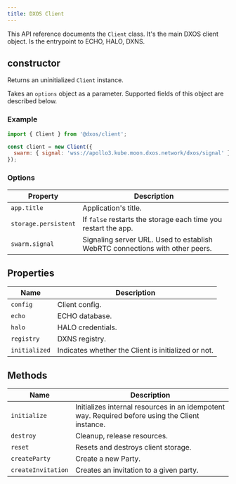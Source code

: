 ```yaml
---
title: DXOS Client
---
```


This API reference documents the `Client` class. It's the main DXOS client object. Is the entrypoint to ECHO, HALO, DXNS.

## constructor

Returns an uninitialized `Client` instance.

Takes an `options` object as a parameter. Supported fields of this object are described below.

### Example

```jsx
import { Client } from '@dxos/client';

const client = new Client({
  swarm: { signal: 'wss://apollo3.kube.moon.dxos.network/dxos/signal' }
});
```

### Options

| Property             | Description                                                                  |
| -------------------- | ---------------------------------------------------------------------------- |
| `app.title`          | Application's title.                                                         |
| `storage.persistent` | If `false` restarts the storage each time you restart the app.               |
| `swarm.signal`       | Signaling server URL. Used to establish WebRTC connections with other peers. |

## Properties

| Name          | Description                                         |
| ------------- | --------------------------------------------------- |
| `config`      | Client config.                                      |
| `echo`        | ECHO database.                                      |
| `halo`        | HALO credentials.                                   |
| `registry`    | DXNS registry.                                      |
| `initialized` | Indicates whether the Client is initialized or not. |

## Methods

| Name               | Description                                                                                     |
| ------------------ | ----------------------------------------------------------------------------------------------- |
| `initialize`       | Initializes internal resources in an idempotent way. Required before using the Client instance. |
| `destroy`          | Cleanup, release resources.                                                                     |
| `reset`            | Resets and destroys client storage.                                                             |
| `createParty`      | Create a new Party.                                                                             |
| `createInvitation` | Creates an invitation to a given party.                                                         |
